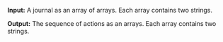 **Input:** A journal as an array of arrays. Each array contains two strings.

**Output:** The sequence of actions as an arrays. Each array contains two strings.
